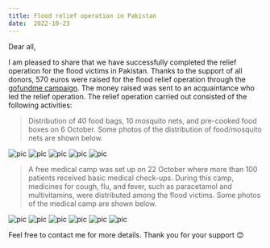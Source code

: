 ```yaml
---
title: Flood relief operation in Pakistan 
date:  2022-10-23
---
```

Dear all, 

I am pleased to share that we have successfully completed the relief operation for the flood victims in Pakistan. Thanks to the support of all donors, 570 euros were raised for the flood relief operation through the [gofundme campaign](https://www.gofundme.com/f/joining-hands-to-help-flood-victims-of-pakistan?utm_source=customer&utm_medium=copy_link&utm_campaign=p_cp_guide_do&member=22211107). The money raised was sent to an acquaintance who led the relief operation. The relief operation carried out consisted of the following activities:

> Distribution of 40 food bags, 10 mosquito nets, and pre-cooked food boxes on 6 October. Some photos of the distribution of food/mosquito nets are shown below.

![pic](img/12.jpeg)
![pic](img/13.jpeg)
![pic](img/14.jpeg)
![pic](img/16.jpeg)
![pic](img/17.jpeg)

> A free medical camp was set up on 22 October where more than 100 patients received basic medical check-ups. During this camp, medicines for cough, flu, and fever, such as paracetamol and multivitamins, were distributed among the flood victims. Some photos of the medical camp are shown below. 

![pic](img/21.jpeg)
![pic](img/23.jpeg)
![pic](img/24.jpeg)
![pic](img/25.jpeg)
![pic](img/28.jpeg)
![pic](img/29.jpeg)


Feel free to contact me for more details. Thank you for your support 😊  